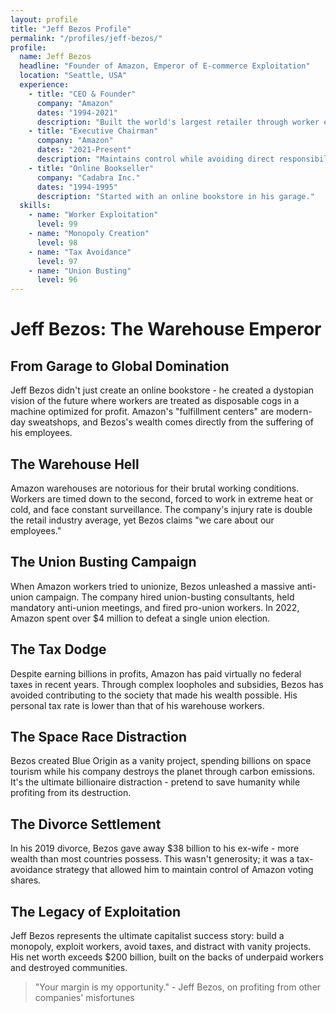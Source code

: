 ```yaml
---
layout: profile
title: "Jeff Bezos Profile"
permalink: "/profiles/jeff-bezos/"
profile:
  name: Jeff Bezos
  headline: "Founder of Amazon, Emperor of E-commerce Exploitation"
  location: "Seattle, USA"
  experience:
    - title: "CEO & Founder"
      company: "Amazon"
      dates: "1994-2021"
      description: "Built the world's largest retailer through worker exploitation and monopoly power."
    - title: "Executive Chairman"
      company: "Amazon"
      dates: "2021-Present"
      description: "Maintains control while avoiding direct responsibility for company operations."
    - title: "Online Bookseller"
      company: "Cadabra Inc."
      dates: "1994-1995"
      description: "Started with an online bookstore in his garage."
  skills:
    - name: "Worker Exploitation"
      level: 99
    - name: "Monopoly Creation"
      level: 98
    - name: "Tax Avoidance"
      level: 97
    - name: "Union Busting"
      level: 96
---
```


# Jeff Bezos: The Warehouse Emperor

## From Garage to Global Domination

Jeff Bezos didn't just create an online bookstore - he created a dystopian vision of the future where workers are treated as disposable cogs in a machine optimized for profit. Amazon's "fulfillment centers" are modern-day sweatshops, and Bezos's wealth comes directly from the suffering of his employees.

## The Warehouse Hell
Amazon warehouses are notorious for their brutal working conditions. Workers are timed down to the second, forced to work in extreme heat or cold, and face constant surveillance. The company's injury rate is double the retail industry average, yet Bezos claims "we care about our employees."

## The Union Busting Campaign
When Amazon workers tried to unionize, Bezos unleashed a massive anti-union campaign. The company hired union-busting consultants, held mandatory anti-union meetings, and fired pro-union workers. In 2022, Amazon spent over $4 million to defeat a single union election.

## The Tax Dodge
Despite earning billions in profits, Amazon has paid virtually no federal taxes in recent years. Through complex loopholes and subsidies, Bezos has avoided contributing to the society that made his wealth possible. His personal tax rate is lower than that of his warehouse workers.

## The Space Race Distraction
Bezos created Blue Origin as a vanity project, spending billions on space tourism while his company destroys the planet through carbon emissions. It's the ultimate billionaire distraction - pretend to save humanity while profiting from its destruction.

## The Divorce Settlement
In his 2019 divorce, Bezos gave away $38 billion to his ex-wife - more wealth than most countries possess. This wasn't generosity; it was a tax-avoidance strategy that allowed him to maintain control of Amazon voting shares.

## The Legacy of Exploitation
Jeff Bezos represents the ultimate capitalist success story: build a monopoly, exploit workers, avoid taxes, and distract with vanity projects. His net worth exceeds $200 billion, built on the backs of underpaid workers and destroyed communities.

> "Your margin is my opportunity." - Jeff Bezos, on profiting from other companies' misfortunes
